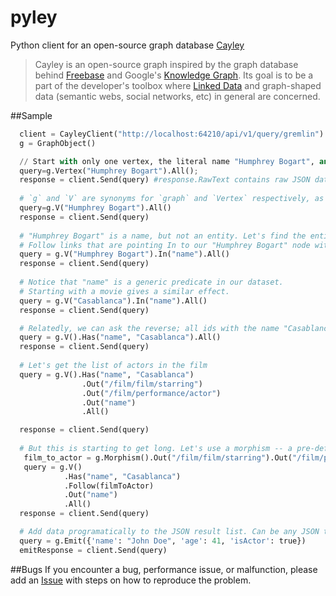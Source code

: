 pyley
=====

Python client for an open-source graph database [Cayley](https://github.com/google/cayley)

> Cayley is an open-source graph inspired by the graph database behind [Freebase](http://freebase.com/) and Google's [Knowledge Graph](http://www.google.com/insidesearch/features/search/knowledge.html). Its goal is to be a part of the developer's toolbox where [Linked Data](http://linkeddata.org/) and graph-shaped data (semantic webs, social networks, etc) in general are concerned.

##Sample

```python
  client = CayleyClient("http://localhost:64210/api/v1/query/gremlin")
  g = GraphObject()

  // Start with only one vertex, the literal name "Humphrey Bogart", and retreive all of them.
  query=g.Vertex("Humphrey Bogart").All();
  response = client.Send(query) #response.RawText contains raw JSON data
  
  # `g` and `V` are synonyms for `graph` and `Vertex` respectively, as they are quite common.
  query=g.V("Humphrey Bogart").All()
  response = client.Send(query)
  
  # "Humphrey Bogart" is a name, but not an entity. Let's find the entities with this name in our dataset.
  # Follow links that are pointing In to our "Humphrey Bogart" node with the predicate "name".
  query = g.V("Humphrey Bogart").In("name").All()
  response = client.Send(query)
  
  # Notice that "name" is a generic predicate in our dataset. 
  # Starting with a movie gives a similar effect.
  query = g.V("Casablanca").In("name").All()
  response = client.Send(query)

  # Relatedly, we can ask the reverse; all ids with the name "Casablanca"
  query = g.V().Has("name", "Casablanca").All()
  response = client.Send(query)
  
  # Let's get the list of actors in the film
  query = g.V().Has("name", "Casablanca")
                .Out("/film/film/starring")
                .Out("/film/performance/actor")
                .Out("name")
                .All()

  response = client.Send(query)
  
  # But this is starting to get long. Let's use a morphism -- a pre-defined path stored in a variable -- as our linkage
   film_to_actor = g.Morphism().Out("/film/film/starring").Out("/film/performance/actor")
   query = g.V()
            .Has("name", "Casablanca")
            .Follow(filmToActor)
            .Out("name")
            .All()
  response = client.Send(query)

  # Add data programatically to the JSON result list. Can be any JSON type.
  query = g.Emit({'name': "John Doe", 'age': 41, 'isActor': true})
  emitResponse = client.Send(query)
```

##Bugs
If you encounter a bug, performance issue, or malfunction, please add an [Issue](https://github.com/ziyasal/pyley/issues) with steps on how to reproduce the problem.

